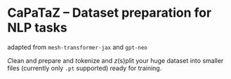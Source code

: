 # CaPaTaZ – Dataset preparation for NLP tasks

adapted from `mesh-transformer-jax` and `gpt-neo`

*C*lean and *p*repare and *t*okenize and _z_(s)plit your huge dataset into smaller files (currently only `.pt` supported) ready for training.
